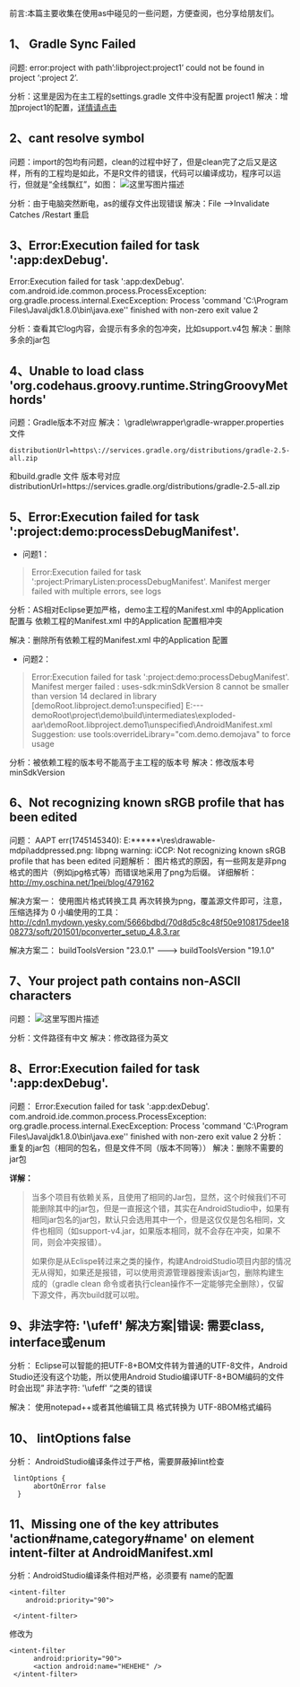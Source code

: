 前言:本篇主要收集在使用as中碰见的一些问题，方便查阅，也分享给朋友们。

1、 Gradle Sync Failed
---------------------

问题: error:project with path’:libproject:project1’ could not be found in project ‘:project 2’. 

分析：这里是因为在主工程的settings.gradle 文件中没有配置 project1 
解决：增加project1的配置，[详情请点击](http://blog.csdn.net/jf_1994/article/details/49645175)

2、cant resolve symbol
---------------------

问题：import的包均有问题，clean的过程中好了，但是clean完了之后又是这样，所有的工程均是如此，不是R文件的错误，代码可以编译成功，程序可以运行，但就是“全线飘红”，如图：
![这里写图片描述](http://7xoq4d.com1.z0.glb.clouddn.com/as%7BD5BA87FE-358A-40C6-B5D0-0EF8F149C703%7D.png?attname=&e=1449665056&token=dDQYTry5zke_2YwAfs6GWn4lbjAOS7r4b3iCX-Kc:LHOqjBcSPJ33ZQIAKfBf-on1J1U)

分析：由于电脑突然断电，as的缓存文件出现错误
解决：File -->Invalidate Catches /Restart 重启

3、Error:Execution failed for task ':app:dexDebug'.
--------------------------------------------------

Error:Execution failed for task ':app:dexDebug'.
com.android.ide.common.process.ProcessException: org.gradle.process.internal.ExecException: Process 'command 'C:\Program Files\Java\jdk1.8.0\bin\java.exe'' finished with non-zero exit value 2

分析：查看其它log内容，会提示有多余的包冲突，比如support.v4包
解决：删除多余的jar包

4、Unable to load class 'org.codehaus.groovy.runtime.StringGroovyMethords'
------------------------------------------------------------------------

问题：Gradle版本不对应
解决：
\gradle\wrapper\gradle-wrapper.properties文件

```
distributionUrl=https\://services.gradle.org/distributions/gradle-2.5-all.zip
```
和build.gradle 文件 版本号对应
distributionUrl=https\://services.gradle.org/distributions/gradle-2.5-all.zip

5、Error:Execution failed for task ':project:demo:processDebugManifest'.
------------------------------------------------------------------------

 - 问题1：

>Error:Execution failed for task ':project:PrimaryListen:processDebugManifest'.
Manifest merger failed with multiple errors, see logs

分析：AS相对Eclipse更加严格，demo主工程的Manifest.xml 中的Application 配置与 依赖工程的Manifest.xml 中的Application 配置相冲突

解决：删除所有依赖工程的Manifest.xml 中的Application 配置

- 问题2：

> Error:Execution failed for task ':project:demo:processDebugManifest'.
> Manifest merger failed : uses-sdk:minSdkVersion 8 cannot be smaller
> than version 14 declared in library
> [demoRoot.libproject.demo1:unspecified] 
> E:\---demoRoot\project\demo\build\intermediates\exploded-aar\demoRoot.libproject.demo1\unspecified\AndroidManifest.xml
> Suggestion: use tools:overrideLibrary="com.demo.demojava" to force
> usage


分析：被依赖工程的版本号不能高于主工程的版本号
解决：修改版本号 minSdkVersion
<uses-sdk
android:minSdkVersion="8"
android:targetSdkVersion="16" />
<uses-sdk
android:minSdkVersion="15"
android:targetSdkVersion="16" />

6、Not recognizing known sRGB profile that has been edited
---------------------------------------------------------

问题：
AAPT err(1745145340): 
E:\******\res\drawable-mdpi\addpressed.png: libpng warning: iCCP: Not recognizing known sRGB profile that has been edited
问题解析：
图片格式的原因，有一些网友是非png格式的图片（例如jpg格式等）而错误地采用了png为后缀。
详细解析：http://my.oschina.net/1pei/blog/479162

解决方案一：
使用图片格式转换工具 再次转换为png，覆盖源文件即可，注意，压缩选择为 0
小编使用的工具：http://cdn1.mydown.yesky.com/5666bdbd/70d8d5c8c48f50e9108175dee1808273/soft/201501/pconverter_setup_4.8.3.rar


解决方案二：
buildToolsVersion "23.0.1"
--->
buildToolsVersion "19.1.0"

7、Your project path contains non-ASCII characters
-------------------------------------------------

问题：
![这里写图片描述](http://7xoq4d.com1.z0.glb.clouddn.com/as120804.jpg?attname=&e=1449665575&token=dDQYTry5zke_2YwAfs6GWn4lbjAOS7r4b3iCX-Kc:oxUMH5qPJQ1O7RHdMG_Z8szq0HM)

分析：文件路径有中文
解决：修改路径为英文

8、Error:Execution failed for task ':app:dexDebug'.
--------------------------------------------------

问题：
Error:Execution failed for task ':app:dexDebug'.
 com.android.ide.common.process.ProcessException: org.gradle.process.internal.ExecException: Process 'command 'C:\Program Files\Java\jdk1.8.0\bin\java.exe'' finished with non-zero exit value 2
分析：重复的jar包（相同的包名，但是文件不同（版本不同等））
解决：删除不需要的jar包

**详解：**

> 当多个项目有依赖关系，且使用了相同的Jar包，显然，这个时候我们不可能删除其中的jar包，但是一直报这个错，其实在AndroidStudio中，如果有相同jar包名的jar包，默认只会选用其中一个，但是这仅仅是包名相同，文件也相同（如support-v4.jar，如果版本相同，就不会存在冲突，如果不同，则会冲突报错）。
> 
> 如果你是从Eclispe转过来之类的操作，构建AndroidStudio项目内部的情况无从得知，如果还是报错，可以使用资源管理器搜索该jar包，删除构建生成的（gradle clean 命令或者执行clean操作不一定能够完全删除），仅留下源文件，再次build就可以啦。



9、非法字符: '\ufeff' 解决方案|错误: 需要class, interface或enum
-------------------------------------------------

分析：
Eclipse可以智能的把UTF-8+BOM文件转为普通的UTF-8文件，Android Studio还没有这个功能，所以使用Android Studio编译UTF-8+BOM编码的文件时会出现” 非法字符: '\ufeff' “之类的错误

解决：
使用notepad++或者其他编辑工具 格式转换为   UTF-8BOM格式编码


10、 lintOptions false
---------------------

分析：
AndroidStudio编译条件过于严格，需要屏蔽掉lint检查

```
 lintOptions {
      abortOnError false
  }
```

11、Missing one of the key attributes 'action#name,category#name' on element intent-filter at AndroidManifest.xml
------------------------------------------------------------------------

分析：AndroidStudio编译条件相对严格，必须要有 name的配置

```
<intent-filter 
    android:priority="90">
               
 </intent-filter>
```

修改为

```
<intent-filter 
	  android:priority="90">
      <action android:name="HEHEHE" />
 </intent-filter>
```